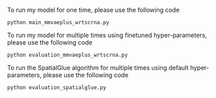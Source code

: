 To run my model for one time, please use the following code
```
python main_mmvaeplus_wrtscrna.py
```

To run my model for multiple times using finetuned hyper-parameters, please use the following code
```
python evaluation_mmvaeplus_wrtscrna.py
```

To run the SpatialGlue algorithm for multiple times using default hyper-parameters, please use the following code
```
python evaluation_spatialglue.py
```
